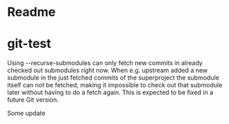 # Readme
git-test
========
Using --recurse-submodules can only fetch 
new commits in already checked out submodules right now. 
When e.g. upstream added a new submodule in the just fetched commits of 
the superproject the submodule itself can not be fetched, 
making it impossible to check out that submodule later without having to do a 
fetch again. This is expected to be fixed in a future Git version.

Some update

